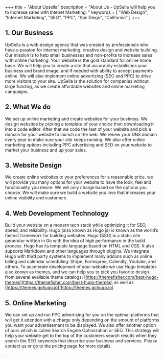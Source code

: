 +++
title = "About Upsella"
description = "About Us - UpSella will help you to increase sales with Intenet Marketing. "
keywords = [
  "Web Design",
  "Internet Marketing",
  "SEO",
  "PPC",
  "San Diego",
  "California"
]
+++
## 1. Our Business

UpSella is a web design agency that was created by professionals who have a passion for internet marketing, creative design and website building. Our mission is to help small businesses and non-profits to increase sales with online marketing. Your website is the gold standard for online home base. We will help you to create a site that accurately establishes your business and brand image, and if needed with ability to accept payments online. We will also implement online advertising (SEO and PPC) to drive more visitors to your site. UpSella is the solution for companies without large funding, as we create affordable websites and online marketing campaigns.

## 2. What We do

We set up online marketing and create websites for your business. We design websites by picking a template of your choice then downloading it into a code editor. After that we code the rest of your website and pick a domain for your website to launch on the web. We renew your DNS domain every year to make sure your site keeps running. We also offer online marketing options including PPC advertising and SEO on your website to market your business and up your sales.

## 3. Website Design

We create online websites to your preferences for a reasonable price, we will provide you many options for your website to have the look, feel and functionality you desire. We will only charge based on the options you choose. We will make sure we build a website you love that increases your online visibility and customers.

## 4. Web Development Technology

Build your website on a modern tech stack while optimizing it for SEO, speed, and reliability. Hugo (also known as Hugo js) is known as the world’s fastest framework for building websites. Hugo (SSG) is a static site generator written in Go with the idea of high performance in the build process. Hugo has its template language based on HTML and CSS. It also supports Markdown and other languages through plugins. We integrate Hugo with third party systems to implement many addons such as online billing and calendar scheduling: Stripe, Formspree, Calendly, Youtube, and others. To accelerate development of your website we use Hugo templates also known as themes, and we can help you to pick you favorite design from several available theme catalogs: [https://themefisher.com/best-hugo-themes](https://themefisher.com/best-hugo-themes) as well as [https://themes.gohugo.io](https://themes.gohugo.io)

## 5\. Online Marketing

We can set up and run PPC advertising for you on the optimal platforms that will get it attention with a charge only depending on the amount of platforms you want your advertisement to be displayed. We also offer another option of ours which is called Search Engine Optimization or SEO. This strategy will help your website get to the top of the customers search results when they search the SEO keywords that describe your business and services. Please contact us or go to the pricing page for more details.

.